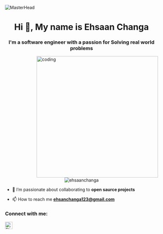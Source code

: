 ![MasterHead](https://blog.hubspot.com/hs-fs/hubfs/3fdca92b583372667c5943ee6bae0787.gif?width=1500&name=3fdca92b583372667c5943ee6bae0787.gif)
<h1 align="center">Hi 👋, My name is Ehsaan Changa</h1>
<h3 align="center">I'm a software engineer with a passion for Solving real world problems</h3>
<img align="right" alt="coding" width="400" src="https://contentstatic.techgig.com/thumb/msid-79110796,width-460,resizemode-4/5-Strongest-reasons-for-non-programmers-to-learn-coding.jpg?58220"/>

<p align="center"> <img src="https://komarev.com/ghpvc/?username=ehsaanchanga&label=Profile%20views&color=0e75b6&style=flat" alt="ehsaanchanga" /> </p>

- 👯 I’m passionate about collaborating to **open saurce projects** 

- 📫 How to reach me **ehsanchanga123@gmail.com** 

<h3 align="left">Connect with me:</h3>
<a href="https://www.linkedin.com/in/ehsaan-changa-5721b9213/">
  <img align="left" alt="Ehsaan's LinkdeIn" width="24px" src="https://cdn.jsdelivr.net/npm/simple-icons@v3/icons/linkedin.svg" />
</a>
<br/>

